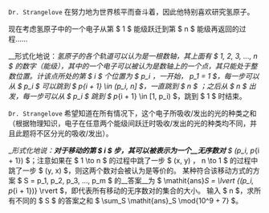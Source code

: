 `Dr. Strangelove` 在努力地为世界核平而奋斗着，因此他特别喜欢研究氢原子。

现在考虑氢原子中的一个电子从第 $ 1 $ 能级跃迁到第 $ n $ 能级再返回的过程……

__形式化地说：__氢原子的各个轨道可以认为是一根数轴，其上面有 $ 1, 2, 3, ..., n $ 的数字（能级），其中的一个电子可以被认为是数轴上的一个点，其只能处于整数位置。计该点所处的第 $ i $ 个位置为 $ p_i $，一开始，$ p_1 = 1 $，每一步可以从 $ p_i $ 可以跳到 $ p_{i + 1} \in (p_i, n] $，一直跳到 $ n $ ；之后从 $ n $ 出发，每一步可以从 $ p_i $ 跳到 $ p_{i + 1} \in [1, p_i) $，跳到 $ 1 $ 时结束。

`Dr. Strangelove` 希望知道在所有情况下，这个电子所吸收/发出的光的种类之和（根据物理知识，电子在任意两个能级间跃迁时吸收/发出的光的种类均不同，并且此题将不区分光的吸收/发出）。

__形式化地说：__对于移动的第 $ i $ 步，其可以被表示为一个__无序数对__ $ (p_i, p_{i + 1}) $；注意如果在 $ 1 \to n $ 的过程中跳了一步 $ (x, y) $，$ n \to 1 $ 的过程中跳了一步 $ (y, x) $，则这两个数对会被认为是等价的。
某种符合该移动方式的方案 $ S = p_1, p_2, p_3, ..., p_m $ 的__答案__为 $ \mathit{ans}_S = \lvert \{(p_i, p_{i + 1})\} \rvert $，即代表所有移动的无序数对的集合的大小。
输入 $ n $，求所有不同的 $ S $ 的答案之和 $ \sum_S \mathit{ans}_S \mod{10^9 + 7} $。